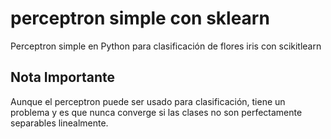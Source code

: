 # perceptron simple con sklearn

Perceptron simple en Python para clasificación de flores iris con scikitlearn

## Nota Importante
Aunque el perceptron puede ser usado para clasificación, tiene un problema y es que nunca converge si las clases no son perfectamente separables linealmente.
